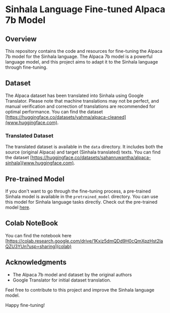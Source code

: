 # Sinhala Language Fine-tuned Alpaca 7b Model

## Overview
This repository contains the code and resources for fine-tuning the Alpaca 7b model for the Sinhala language. The Alpaca 7b model is a powerful language model, and this project aims to adapt it to the Sinhala language through fine-tuning.

## Dataset
The Alpaca dataset has been translated into Sinhala using Google Translator. Please note that machine translations may not be perfect, and manual verification and correction of translations are recommended for optimal performance. You can find the dataset [https://huggingface.co/datasets/yahma/alpaca-cleaned](www.huggingface.com).

### Translated Dataset
The translated dataset is available in the `data` directory. It includes both the source (original Alpaca) and target (Sinhala translated) texts. You can find the dataset [https://huggingface.co/datasets/sahanruwantha/alpaca-sinhala](www.huggingface.com).

## Pre-trained Model
If you don't want to go through the fine-tuning process, a pre-trained Sinhala model is available in the `pretrained_model` directory. You can use this model for Sinhala language tasks directly. Check out the pre-trained model [here](www.huggingface.com).

## Colab NoteBook

 You can find the notebook here [https://colab.research.google.com/drive/1Kxiz5dmQDd9H0cQmXpzHst2laQZU3YUn?usp=sharing](colab)

## Acknowledgments
- The Alpaca 7b model and dataset by the original authors
- Google Translator for initial dataset translation.

Feel free to contribute to this project and improve the Sinhala language model.


Happy fine-tuning!
